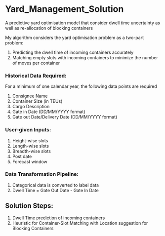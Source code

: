 # Yard_Management_Solution
A predictive yard optimisation model that consider dwell time uncertainty as well as re-allocation of blocking containers

My algorithm considers the yard optimisation problem as a two-part problem:
1. Predicting the dwell time of incoming containers accurately
2. Matching empty slots with incoming containers to minimize the number of moves per container

### Historical Data Required:
For a minimum of one calendar year, the following data points are required
1. Consignee Name	
2. Container Size (in TEUs)	
3. Cargo Description	
4. Gate in Date (DD/MM/YYYY format)
5. Gate out Date/Delivery Date (DD/MM/YYYY format)

### User-given Inputs:
1. Height-wise slots
2. Length-wise slots
3. Breadth-wise slots
4. Post date
5. Forecast window

### Data Transformation Pipeline:
1. Categorical data is converted to label data
2. Dwell Time = Gate Out Date - Gate In Date

## Solution Steps:
1. Dwell Time prediction of incoming containers
2. Heuristic for Container-Slot Matching with Location suggestion for Blocking Containers



